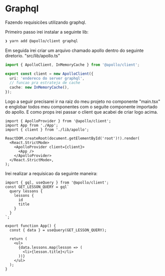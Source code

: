 # Graphql

Fazendo requisicões utilizando graphql.

Primeiro passo irei instalar a seguinte lib:

```bash
❯ yarn add @apollo/client graphql
```

Em seguida irei criar um arquivo chamado apollo dentro do seguinte diretorio. "src/lib/apollo.ts"

```ts
import { ApolloClient, InMemoryCache } from '@apollo/client';

export const client = new ApolloClient({
  uri: 'endereco do server graphql',
  // funcao pra estrateja de cache
  cache: new InMemoryCache(),
});
```

Logo a seguir precisarei ir na raiz do meu projeto no componente "main.tsx" e englobar todos meu componentes com o seguite componente importado do apollo. E como props irei passar o client que acabei de criar logo acima.

```tsx
import { ApolloProvider } from '@apollo/client';
import App from './App';
import { client } from './lib/apollo';

ReactDOM.createRoot(document.getElementById('root')!).render(
  <React.StrictMode>
    <ApolloProvider client={client}>
      <App />
    </ApolloProvider>
  </React.StrictMode>,
);
```

Irei realizar a requisicao da seguinte maneira:

```tsx
import { gql, useQuery } from '@apollo/client';
const GET_LESSON_QUERY = gql`
  query lessons {
    lessons {
      id
      title
    }
  }
`;

export function App() {
  const { data } = useQuery(GET_LESSON_QUERY);

  return (
    <ul>
      {data.lessons.map(lesson => (
        <li>{lesson.title}</li>
      ))}
    </ul>
  );
}
```
